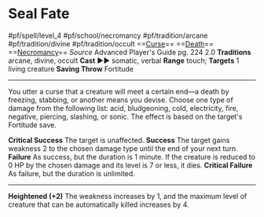 # Seal Fate
#pf/spell/level_4 #pf/school/necromancy #pf/tradition/arcane #pf/tradition/divine #pf/tradition/occult
==[Curse](../../../Traits/Curse.md)== ==[Death](../../../Traits/Death.md)== ==[Necromancy](../../../Traits/Necromancy.md)==
*Source* Advanced Player's Guide pg. 224 2.0
**Traditions** arcane, divine, occult
**Cast** ►► somatic, verbal
**Range** touch; **Targets** 1 living creature
**Saving Throw** Fortitude

---
You utter a curse that a creature will meet a certain end—a death by freezing, stabbing, or another means you devise. Choose one type of damage from the following list: acid, bludgeoning, cold, electricity, fire, negative, piercing, slashing, or sonic. The effect is based on the target's Fortitude save.

**Critical Success** The target is unaffected.
**Success** The target gains weakness 2 to the chosen damage type until the end of your next turn.
**Failure** As success, but the duration is 1 minute. If the creature is reduced to 0 HP by the chosen damage and its level is 7 or less, it dies.
**Critical Failure** As failure, but the duration is unlimited.

<hr>

**Heightened (+2)** The weakness increases by 1, and the maximum level of creature that can be automatically killed increases by 4.